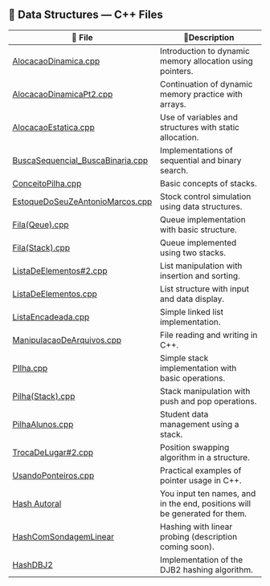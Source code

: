 ## 📂 Data Structures — C++ Files

| 📄 File| 📌Description|
|-------------------------------------------------------------------------------------------------------------------------------------------------------------------------------------- | -------------------------------------------------------------------------- |
| [AlocacaoDinamica.cpp](https://github.com/Karlos-Eduardo-Mrqs/Operational_Works/tree/main/Programming%20In%20C%2B%2B/estrutura_de_dados/AlocacaoDinamica.cpp)                          | Introduction to dynamic memory allocation using pointers.                  |
| [AlocacaoDinamicaPt2.cpp](https://github.com/Karlos-Eduardo-Mrqs/Operational_Works/tree/main/Programming%20In%20C%2B%2B/estrutura_de_dados/AlocacaoDinamicaPt2.cpp)                    | Continuation of dynamic memory practice with arrays.                       |
| [AlocacaoEstatica.cpp](https://github.com/Karlos-Eduardo-Mrqs/Operational_Works/tree/main/Programming%20In%20C%2B%2B/estrutura_de_dados/AlocacaoEstatica.cpp)                          | Use of variables and structures with static allocation.                    |
| [BuscaSequencial\_BuscaBinaria.cpp](https://github.com/Karlos-Eduardo-Mrqs/Operational_Works/tree/main/Programming%20In%20C%2B%2B/estrutura_de_dados/BuscaSequencial_BuscaBinaria.cpp) | Implementations of sequential and binary search.                           |
| [ConceitoPilha.cpp](https://github.com/Karlos-Eduardo-Mrqs/Operational_Works/tree/main/Programming%20In%20C%2B%2B/estrutura_de_dados/ConceitoPilha.cpp)                                | Basic concepts of stacks.                                                  |
| [EstoqueDoSeuZeAntonioMarcos.cpp](https://github.com/Karlos-Eduardo-Mrqs/Operational_Works/tree/main/Programming%20In%20C%2B%2B/estrutura_de_dados/EstoqueDoSeuZeAntonioMarcos.cpp)    | Stock control simulation using data structures.                            |
| [Fila(Qeue).cpp](https://github.com/Karlos-Eduardo-Mrqs/Operational_Works/tree/main/Programming%20In%20C%2B%2B/estrutura_de_dados/Fila%28Qeue%29.cpp)                                  | Queue implementation with basic structure.                                 |
| [Fila(Stack).cpp](https://github.com/Karlos-Eduardo-Mrqs/Operational_Works/tree/main/Programming%20In%20C%2B%2B/estrutura_de_dados/Fila%28Stack%29.cpp)                                | Queue implemented using two stacks.                                        |
| [ListaDeElementos#2.cpp](https://github.com/Karlos-Eduardo-Mrqs/Operational_Works/tree/main/Programming%20In%20C%2B%2B/estrutura_de_dados/ListaDeElementos#2.cpp)                      | List manipulation with insertion and sorting.                              |
| [ListaDeElementos.cpp](https://github.com/Karlos-Eduardo-Mrqs/Operational_Works/tree/main/Programming%20In%20C%2B%2B/estrutura_de_dados/ListaDeElementos.cpp)                          | List structure with input and data display.                                |
| [ListaEncadeada.cpp](https://github.com/Karlos-Eduardo-Mrqs/Operational_Works/tree/main/Programming%20In%20C%2B%2B/estrutura_de_dados/ListaEncadeada.cpp)                              | Simple linked list implementation.                                         |
| [ManipulacaoDeArquivos.cpp](https://github.com/Karlos-Eduardo-Mrqs/Operational_Works/tree/main/Programming%20In%20C%2B%2B/estrutura_de_dados/ManipulacaoDeArquivos.cpp)                | File reading and writing in C++.                                           |
| [PIlha.cpp](https://github.com/Karlos-Eduardo-Mrqs/Operational_Works/tree/main/Programming%20In%20C%2B%2B/estrutura_de_dados/PIlha.cpp)                                                | Simple stack implementation with basic operations.                         |
| [Pilha(Stack).cpp](https://github.com/Karlos-Eduardo-Mrqs/Operational_Works/tree/main/Programming%20In%20C%2B%2B/estrutura_de_dados/Pilha%28Stack%29.cpp)                              | Stack manipulation with push and pop operations.                           |
| [PilhaAlunos.cpp](https://github.com/Karlos-Eduardo-Mrqs/Operational_Works/tree/main/Programming%20In%20C%2B%2B/estrutura_de_dados/PilhaAlunos.cpp)                                    | Student data management using a stack.                                     |
| [TrocaDeLugar#2.cpp](https://github.com/Karlos-Eduardo-Mrqs/Operational_Works/tree/main/Programming%20In%20C%2B%2B/estrutura_de_dados/TrocaDeLugar#2.cpp)                              | Position swapping algorithm in a structure.                                |
| [UsandoPonteiros.cpp](https://github.com/Karlos-Eduardo-Mrqs/Operational_Works/tree/main/Programming%20In%20C%2B%2B/estrutura_de_dados/UsandoPonteiros.cpp)                            | Practical examples of pointer usage in C++.                                |
| [Hash Autoral](https://github.com/Karlos-Eduardo-Mrqs/Operational_Works/tree/main/Programming%20In%20C%2B%2B/estrutura_de_dados/HashAutoral.cpp)                                       | You input ten names, and in the end, positions will be generated for them. |
| [HashComSondagemLinear](https://github.com/Karlos-Eduardo-Mrqs/Operational_Works/tree/main/Programming%20In%20C%2B%2B/estrutura_de_dados/HashAutoral.cpp)                              | Hashing with linear probing (description coming soon).                     |
| [HashDBJ2](https://github.com/Karlos-Eduardo-Mrqs/Operational_Works/tree/main/Programming%20In%20C%2B%2B/estrutura_de_dados/HashDBJ2.cpp)                                              | Implementation of the DJB2 hashing algorithm.                              |